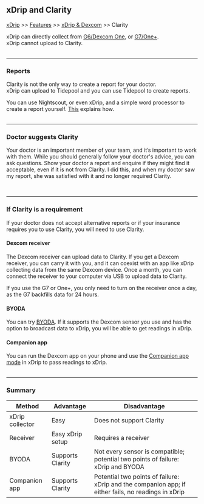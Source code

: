 ## xDrip and Clarity
[xDrip](../../README.md) >> [Features](../Features_page.md) >> [xDrip & Dexcom](../Dexcom_page.md) >> Clarity  
  
xDrip can directly collect from [G6/Dexcom One](../Starting-G6.md), or [G7/One+](./G7.md).  
xDrip cannot upload to Clarity.  
<br/>  
  
---  
  
### **Reports**  
Clarity is not the only way to create a report for your doctor.  
xDrip can upload to Tidepool and you can use Tidepool to create reports.  

You can use Nightscout, or even xDrip, and a simple word processor to create a report yourself.  [This](../Report.md) explains how.  
<br/>  

---  
  
### **Doctor suggests Clarity**  
Your doctor is an important member of your team, and it’s important to work with them. While you should generally follow your doctor's advice, you can ask questions. Show your doctor a report and enquire if they might find it acceptable, even if it is not from Clarity. I did this, and when my doctor saw my report, she was satisfied with it and no longer required Clarity.  
  
<br/>   
  
---  
  
### **If Clarity is a requirement**  
If your doctor does not accept alternative reports or if your insurance requires you to use Clarity, you will need to use Clarity.  
  
#### **Dexcom receiver**  
The Dexcom receiver can upload data to Clarity. If you get a Dexcom receiver, you can carry it with you, and it can coexist with an app like xDrip collecting data from the same Dexcom device. Once a month, you can connect the receiver to your computer via USB to upload data to Clarity.  
  
If you use the G7 or One+, you only need to turn on the receiver once a day, as the G7 backfills data for 24 hours.  
  
#### **BYODA**  
You can try [BYODA](../DexcomAppxDrip.md). If it supports the Dexcom sensor you use and has the option to broadcast data to xDrip, you will be able to get readings in xDrip.  
  
#### **Companion app**  
You can run the Dexcom app on your phone and use the [Companion app mode](../Follow/CompanionApp.md) in xDrip to pass readings to xDrip.    
<br/>  

---  

### **Summary**  
  
|       Method    | Advantage | Disadvantage |  
| --------------- | --------- | ------------ |  
| xDrip collector | Easy | Does not support Clarity |  
| Receiver | Easy xDrip setup | Requires a receiver |  
| BYODA | Supports Clarity | Not every sensor is compatible; potential two points of failure: xDrip and BYODA |  
| Companion app | Supports Clarity | Potential two points of failure: xDrip and the companion app; if either fails, no readings in xDrip |  
  
<br/>  
  
